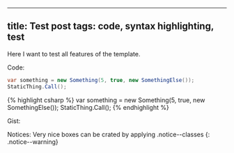----
title: Test post
tags: code, syntax highlighting, test
----

Here I want to test all features of the template.

Code:
```csharp
var something = new Something(5, true, new SomethingElse());
StaticThing.Call();
```

{% highlight csharp %}
var something = new Something(5, true, new SomethingElse());
StaticThing.Call();
{% endhighlight %}

Gist:
<script src="https://gist.github.com/vatioz/3c7e7c53ba885d46d726d3d7350c9b81.js"></script>

Notices:
Very nice boxes can be crated by applying .notice--classes
{: .notice--warning}